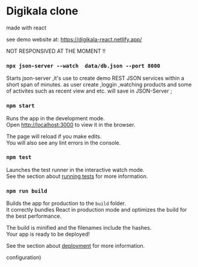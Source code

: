 # Digikala clone
made with react

see demo website at:
https://digikala-react.netlify.app/

NOT RESPONSIVED AT THE MOMENT !!




### `npx json-server --watch  data/db.json --port 8000`
Starts json-server ,it's use to create demo REST JSON services within a short span of minutes.
as user create ,loggin ,watching products and some of activites such as recent view and etc. will
save in JSON-Server ;

### `npm start`

Runs the app in the development mode.\
Open [http://localhost:3000](http://localhost:3000) to view it in the browser.

The page will reload if you make edits.\
You will also see any lint errors in the console.

### `npm test`

Launches the test runner in the interactive watch mode.\
See the section about [running tests](https://facebook.github.io/create-react-app/docs/running-tests) for more information.

### `npm run build`

Builds the app for production to the `build` folder.\
It correctly bundles React in production mode and optimizes the build for the best performance.

The build is minified and the filenames include the hashes.\
Your app is ready to be deployed!

See the section about [deployment](https://facebook.github.io/create-react-app/docs/deployment) for more information.

configuration)

